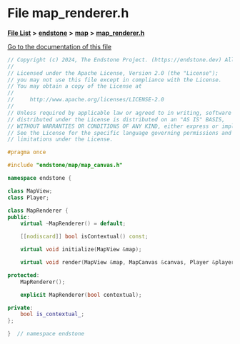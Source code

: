 

# File map\_renderer.h

[**File List**](files.md) **>** [**endstone**](dir_6cf277b678674f97c7a2b6b3b2447b33.md) **>** [**map**](dir_35fd4abc90217931459f3a8776f2bf4e.md) **>** [**map\_renderer.h**](map__renderer_8h.md)

[Go to the documentation of this file](map__renderer_8h.md)


```C++
// Copyright (c) 2024, The Endstone Project. (https://endstone.dev) All Rights Reserved.
//
// Licensed under the Apache License, Version 2.0 (the "License");
// you may not use this file except in compliance with the License.
// You may obtain a copy of the License at
//
//     http://www.apache.org/licenses/LICENSE-2.0
//
// Unless required by applicable law or agreed to in writing, software
// distributed under the License is distributed on an "AS IS" BASIS,
// WITHOUT WARRANTIES OR CONDITIONS OF ANY KIND, either express or implied.
// See the License for the specific language governing permissions and
// limitations under the License.

#pragma once

#include "endstone/map/map_canvas.h"

namespace endstone {

class MapView;
class Player;

class MapRenderer {
public:
    virtual ~MapRenderer() = default;

    [[nodiscard]] bool isContextual() const;

    virtual void initialize(MapView &map);

    virtual void render(MapView &map, MapCanvas &canvas, Player &player) = 0;

protected:
    MapRenderer();

    explicit MapRenderer(bool contextual);

private:
    bool is_contextual_;
};

}  // namespace endstone
```


